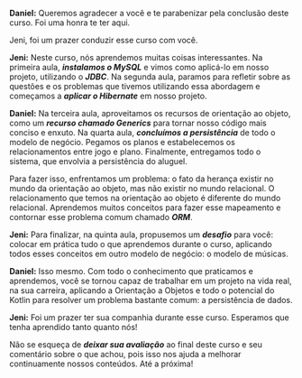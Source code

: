 **Daniel:** Queremos agradecer a você e te parabenizar pela conclusão deste curso. Foi uma honra te ter aqui.

Jeni, foi um prazer conduzir esse curso com você.

**Jeni:** Neste curso, nós aprendemos muitas coisas interessantes. Na primeira aula, _**instalamos o MySQL**_ e vimos como aplicá-lo em nosso projeto, utilizando o _**JDBC**_. Na segunda aula, paramos para refletir sobre as questões e os problemas que tivemos utilizando essa abordagem e começamos a _**aplicar o Hibernate**_ em nosso projeto.

**Daniel:** Na terceira aula, aproveitamos os recursos de orientação ao objeto, como um _**recurso chamado Generics**_ para tornar nosso código mais conciso e enxuto. Na quarta aula, _**concluímos a persistência**_ de todo o modelo de negócio. Pegamos os planos e estabelecemos os relacionamentos entre jogo e plano. Finalmente, entregamos todo o sistema, que envolvia a persistência do aluguel.

Para fazer isso, enfrentamos um problema: o fato da herança existir no mundo da orientação ao objeto, mas não existir no mundo relacional. O relacionamento que temos na orientação ao objeto é diferente do mundo relacional. Aprendemos muitos conceitos para fazer esse mapeamento e contornar esse problema comum chamado _**ORM**_.

**Jeni:** Para finalizar, na quinta aula, propusemos um _**desafio**_ para você: colocar em prática tudo o que aprendemos durante o curso, aplicando todos esses conceitos em outro modelo de negócio: o modelo de músicas.

**Daniel:** Isso mesmo. Com todo o conhecimento que praticamos e aprendemos, você se tornou capaz de trabalhar em um projeto na vida real, na sua carreira, aplicando a Orientação a Objetos e todo o potencial do Kotlin para resolver um problema bastante comum: a persistência de dados.

**Jeni:** Foi um prazer ter sua companhia durante esse curso. Esperamos que tenha aprendido tanto quanto nós!

Não se esqueça de _**deixar sua avaliação**_ ao final deste curso e seu comentário sobre o que achou, pois isso nos ajuda a melhorar continuamente nossos conteúdos. Até a próxima!